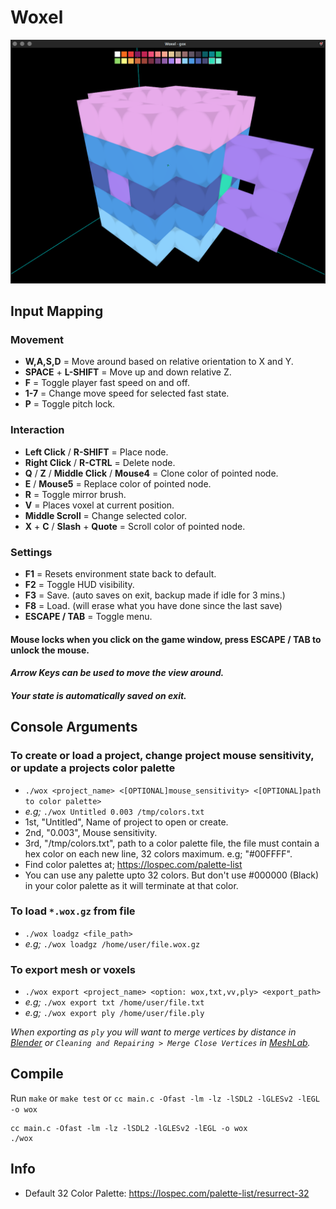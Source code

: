# Woxel

![screenshot](https://raw.githubusercontent.com/woxels/woxels.github.io/main/Screenshot_2023-09-02_07-06-18.png)

## Input Mapping

### Movement
* **W,A,S,D** = Move around based on relative orientation to X and Y.
* **SPACE** + **L-SHIFT** = Move up and down relative Z.
* **F** = Toggle player fast speed on and off.
* **1-7** = Change move speed for selected fast state.
* **P** = Toggle pitch lock.

### Interaction
* **Left Click** / **R-SHIFT** = Place node.
* **Right Click** / **R-CTRL** = Delete node.
* **Q** / **Z** / **Middle Click** / **Mouse4** = Clone color of pointed node.
* **E** / **Mouse5** = Replace color of pointed node.
* **R** = Toggle mirror brush.
* **V** = Places voxel at current position.
* **Middle Scroll** = Change selected color.
* **X** + **C** / **Slash** + **Quote** = Scroll color of pointed node.

### Settings
* **F1** = Resets environment state back to default.
* **F2** = Toggle HUD visibility.
* **F3** = Save. (auto saves on exit, backup made if idle for 3 mins.)
* **F8** = Load. (will erase what you have done since the last save)
* **ESCAPE / TAB** = Toggle menu.

#### Mouse locks when you click on the game window, press ESCAPE / TAB to unlock the mouse.
  
#### *Arrow Keys can be used to move the view around.*

#### *Your state is automatically saved on exit.*

## Console Arguments
### To create or load a project, change project mouse sensitivity, or update a projects color palette
* `./wox <project_name> <[OPTIONAL]mouse_sensitivity> <[OPTIONAL]path to color palette>`
* *e.g;* `./wox Untitled 0.003 /tmp/colors.txt`
* 1st, "Untitled", Name of project to open or create.
* 2nd, "0.003", Mouse sensitivity.
* 3rd, "/tmp/colors.txt", path to a color palette file, the file must contain a hex color on each new line, 32 colors maximum. e.g; "#00FFFF".
* Find color palettes at; https://lospec.com/palette-list
* You can use any palette upto 32 colors. But don't use #000000 (Black) in your color palette as it will terminate at that color.

### To load `*.wox.gz` from file
* `./wox loadgz <file_path>`
* *e.g;* `./wox loadgz /home/user/file.wox.gz`

### To export mesh or voxels
* `./wox export <project_name> <option: wox,txt,vv,ply> <export_path>`
* *e.g;* `./wox export txt /home/user/file.txt`
* *e.g;* `./wox export ply /home/user/file.ply`

*When exporting as `ply` you will want to merge vertices by distance in [Blender](https://www.blender.org/)
or `Cleaning and Repairing > Merge Close Vertices` in [MeshLab](https://www.meshlab.net/).*

## Compile
Run `make` or `make test` or `cc main.c -Ofast -lm -lz -lSDL2 -lGLESv2 -lEGL -o wox`
```
cc main.c -Ofast -lm -lz -lSDL2 -lGLESv2 -lEGL -o wox
./wox
```

## Info
* Default 32 Color Palette: https://lospec.com/palette-list/resurrect-32
